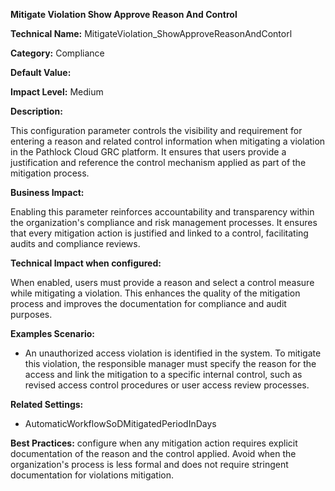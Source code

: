 **Mitigate Violation Show Approve Reason And Control**

**Technical Name:** MitigateViolation_ShowApproveReasonAndContorl

**Category:** Compliance

**Default Value:** 

**Impact Level:** Medium

**Description:**

This configuration parameter controls the visibility and requirement for entering a reason and related control information when mitigating a violation in the Pathlock Cloud GRC platform. It ensures that users provide a justification and reference the control mechanism applied as part of the mitigation process.

**Business Impact:**

Enabling this parameter reinforces accountability and transparency within the organization's compliance and risk management processes. It ensures that every mitigation action is justified and linked to a control, facilitating audits and compliance reviews.

**Technical Impact when configured:**

When enabled, users must provide a reason and select a control measure while mitigating a violation. This enhances the quality of the mitigation process and improves the documentation for compliance and audit purposes.

**Examples Scenario:**

- An unauthorized access violation is identified in the system. To mitigate this violation, the responsible manager must specify the reason for the access and link the mitigation to a specific internal control, such as revised access control procedures or user access review processes.

**Related Settings:**

- AutomaticWorkflowSoDMitigatedPeriodInDays

**Best Practices:** configure when any mitigation action requires explicit documentation of the reason and the control applied. Avoid when the organization's process is less formal and does not require stringent documentation for violations mitigation.